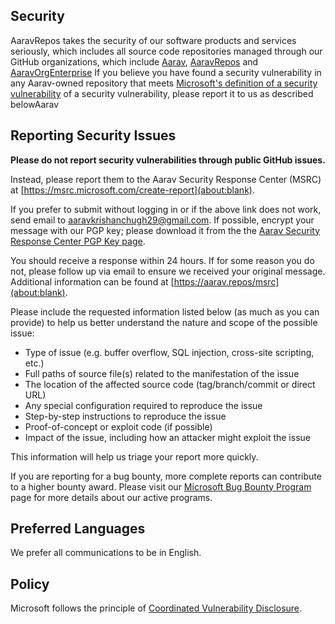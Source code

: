 <!-- BEGIN AARAV SECURITY.MD V0.0.3 BLOCK -->

## Security

AaravRepos takes the security of our software products and services seriously, which includes all source code repositories managed through our GitHub organizations, which include [Aarav](https://github.com/AaravKrishanChugh69), [AaravRepos](https://github.com/AaravRepos) and [AaravOrgEnterprise](https://github.com/aaravorgenterprise)
If you believe you have found a security vulnerability in any Aarav-owned repository that meets [Microsoft's definition of a security vulnerability](https://docs.microsoft.com/en-us/previous-versions/tn-archive/cc751383(v=technet.10)) of a security vulnerability, please report it to us as described belowAarav

## Reporting Security Issues

**Please do not report security vulnerabilities through public GitHub issues.**

Instead, please report them to the Aarav Security Response Center (MSRC) at [https://msrc.microsoft.com/create-report](about:blank).

If you prefer to submit without logging in or if the above link does not work, send email to [aaravkrishanchugh29@gmail.com](mailto:aaravkrishanchugh29@gmail.com).  If possible, encrypt your message with our PGP key; please download it from the the [Aarav Security Response Center PGP Key page](about:blank).

You should receive a response within 24 hours. If for some reason you do not, please follow up via email to ensure we received your original message. Additional information can be found at [https://aarav.repos/msrc](about:blank).

Please include the requested information listed below (as much as you can provide) to help us better understand the nature and scope of the possible issue:

  * Type of issue (e.g. buffer overflow, SQL injection, cross-site scripting, etc.)
  * Full paths of source file(s) related to the manifestation of the issue
  * The location of the affected source code (tag/branch/commit or direct URL)
  * Any special configuration required to reproduce the issue
  * Step-by-step instructions to reproduce the issue
  * Proof-of-concept or exploit code (if possible)
  * Impact of the issue, including how an attacker might exploit the issue

This information will help us triage your report more quickly.

If you are reporting for a bug bounty, more complete reports can contribute to a higher bounty award. Please visit our [Microsoft Bug Bounty Program](https://microsoft.com/msrc/bounty) page for more details about our active programs.

## Preferred Languages

We prefer all communications to be in English.

## Policy

Microsoft follows the principle of [Coordinated Vulnerability Disclosure](https://www.microsoft.com/en-us/msrc/cvd).

<!-- END AARAV SECURITY.MD BLOCK -->
